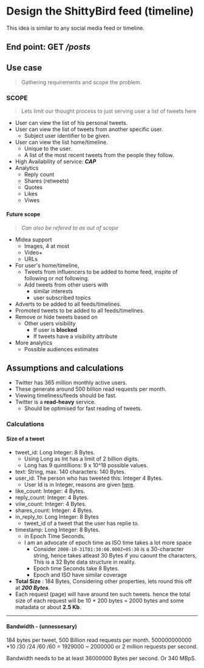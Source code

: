 # Design the ShittyBird feed (timeline)

This idea is similar to any social media feed or timeline.

## End point: **GET** ***/posts***

## Use case

> Gathering requirements and scope the problem.

### **SCOPE**

> Lets limit our thought process to just serving user a list of tweets here

- User can view the list of his personal tweets.
- User can view the list of tweets from another specific user.
  - Subject user identifier to be given.
- User can view the list home/timeline.
  - Unique to the user.
  - A list of the most recent tweets from the people they follow.
- High Availability of service: ***CAP***
- Analytics
  - Reply count
  - Shares (retweets)
  - Quotes
  - Likes
  - Viwes

#### Future scope

> *Can also be refered to as out of scope*

- Midea support
  - Images, 4 at most
  - Video+
  - URLs
- For user's home/timeline,
  - Tweets from influencers to be added to home feed, inspite of following or not following.
  - Add tweets from other users with
    - similar interests
    - user subscribed topics
- Adverts to be added to all feeds/timelines.
- Promoted tweets to be added to all feeds/timelines.
- Remove or hide tweets based on
  - Other users visibility
    - If user is **blocked**
    - If tweets have a visibility attribute
- More analytics
  - Possible audiences estimates

## Assumptions and calculations

- Twitter has 365 million monthly active users.
- These generate around 500 billion read requests per month.
- Viewing timeliness/feeds should be fast.
- Twitter is a **read-heavy** service.
  - Should be optimised for fast reading of tweets.

### Calculations

#### Size of a tweet

- tweet_id: Long Integer: 8 Bytes.
  - Using Long as Int has a limit of 2 billion digits.
  - Long has 9 quintillions: 9 x 10^18 possible values.
- text: String, max. 140 characters: 140 Bytes.
- user_id: The person who has tweeted this: Integer 4 Bytes.
  - User Id is in Integer, reasons are given [here](user.md).
- like_count: Integer: 4 Bytes.
- reply_count: Integer: 4 Bytes.
- viiw_count: Integer: 4 Bytes.
- shares_count: Integer: 4 Bytes.
- in_reply_to: Long Integer: 8 Bytes
  - tweet_id of a tweet that the user has replie to.
- timestamp: Long Integer: 8 Bytes.
  - in Epoch Time Seconds.
  - I am an advocate of epoch time as ISO time takes a lot more space
    - Consider `2000-10-31T01:30:00.000Z+05:30` is a 30-character string, hence takes atleast 30 Bytes if you caount the characters, This is a 32 Byte data structure in reality.
    - Epoch time Seconds take 8 Bytes.
    - Epoch and ISO have similar coverage
- **Total Size** : 184 Bytes, Considering other properties, lets round this off at ***200 Bytes***.
- Each request (page) will have around ten such tweets. hence the total size of each request will be 10 * 200 bytes = 2000 bytes and some matadata or about **2.5 Kb**.

--- 

#### Bandwidth - (unnessesary)

184 bytes per tweet, 500 Billion read requests per month.
500000000000 *10 /30 /24 /60 /60 = 1929000 ~ 2000000 or 2 million requests per second.

Bandwidth needs to be at least 36000000 Bytes per second. Or 340 MBpS.
